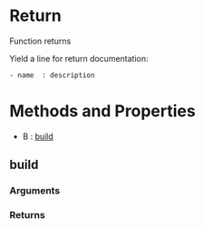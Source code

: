 # Return



Function returns

Yield a line for return documentation:
```
- name  : description
```



# Methods and Properties
- B : [build](#build) 

## build



### Arguments


### Returns




